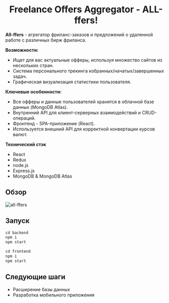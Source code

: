 <h1 align="center">Freelance Offers Aggregator - ALL-ffers!</h1>

**All-ffers** - агрегатор фриланс-заказов и предложений о удаленной работе с различных бирж фриланса.

**Возможности:**

* Ищет для вас актуальные офферы, используя множество сайтов из нескольких стран.
* Система персонального трекинга избранных/начатых/завершенных задач.
* Графическая визуализация статистики пользователя.

**Ключевые особенности:**

* Все офферы и данные пользователей хранятся в облачной базе данных (MongoDB Atlas).
* Внутренний API для клиент-серверных взаимодействий и CRUD-операций.
* Фронтенд - SPA-приложение (React).
* Используется внешний API для корректной конвертации курсов валют.

**Технический стэк**
* React
* Redux
* node.js
* Express.js
* MongoDB & MongoDB Atlas

## Обзор
![all-ffers](https://user-images.githubusercontent.com/63851100/91732454-8a90cd00-eba8-11ea-824d-df68e9f8bbec.gif)

## Запуск
```js
cd backend
npm i
npm start

cd frontend
npm i
npm start
```
## Следующие шаги
* Расширение базы данных
* Разработка мобильного приложения
